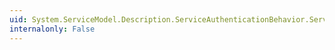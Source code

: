 ```yaml
---
uid: System.ServiceModel.Description.ServiceAuthenticationBehavior.ServiceAuthenticationManager
internalonly: False
---
```


